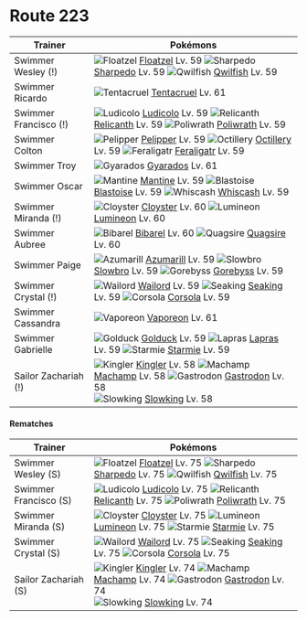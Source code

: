# Route 223

Trainer                    | Pokémons
---                        | ---
Swimmer Wesley (!)         | ![][419]  [Floatzel] Lv. 59  ![][319]  [Sharpedo] Lv. 59  ![][211]  [Qwilfish] Lv. 59
Swimmer Ricardo            | ![][073]  [Tentacruel] Lv. 61
Swimmer Francisco (!)      | ![][272]  [Ludicolo] Lv. 59  ![][369]  [Relicanth] Lv. 59  ![][062]  [Poliwrath] Lv. 59
Swimmer Colton             | ![][279]  [Pelipper] Lv. 59  ![][224]  [Octillery] Lv. 59  ![][160]  [Feraligatr] Lv. 59
Swimmer Troy               | ![][130]  [Gyarados] Lv. 61
Swimmer Oscar              | ![][226]  [Mantine] Lv. 59  ![][009]  [Blastoise] Lv. 59  ![][340]  [Whiscash] Lv. 59
Swimmer Miranda (!)        | ![][091]  [Cloyster] Lv. 60  ![][457]  [Lumineon] Lv. 60
Swimmer Aubree             | ![][400]  [Bibarel] Lv. 60  ![][195]  [Quagsire] Lv. 60
Swimmer Paige              | ![][184]  [Azumarill] Lv. 59  ![][080]  [Slowbro] Lv. 59  ![][368]  [Gorebyss] Lv. 59
Swimmer Crystal (!)        | ![][321]  [Wailord] Lv. 59  ![][119]  [Seaking] Lv. 59  ![][222]  [Corsola] Lv. 59
Swimmer Cassandra          | ![][134]  [Vaporeon] Lv. 61
Swimmer Gabrielle          | ![][055]  [Golduck] Lv. 59  ![][131]  [Lapras] Lv. 59  ![][121]  [Starmie] Lv. 59
Sailor Zachariah (!)       | ![][099]  [Kingler] Lv. 58  ![][068]  [Machamp] Lv. 58  ![][423]  [Gastrodon] Lv. 58 <br> ![][199]  [Slowking] Lv. 58

#### Rematches

Trainer                    | Pokémons
---                        | ---
Swimmer Wesley (S)         | ![][419]  [Floatzel] Lv. 75  ![][319]  [Sharpedo] Lv. 75  ![][211]  [Qwilfish] Lv. 75
Swimmer Francisco (S)      | ![][272]  [Ludicolo] Lv. 75  ![][369]  [Relicanth] Lv. 75  ![][062]  [Poliwrath] Lv. 75
Swimmer Miranda (S)        | ![][091]  [Cloyster] Lv. 75  ![][457]  [Lumineon] Lv. 75  ![][121]  [Starmie] Lv. 75
Swimmer Crystal (S)        | ![][321]  [Wailord] Lv. 75  ![][119]  [Seaking] Lv. 75  ![][222]  [Corsola] Lv. 75
Sailor Zachariah (S)       | ![][099]  [Kingler] Lv. 74  ![][068]  [Machamp] Lv. 74  ![][423]  [Gastrodon] Lv. 74 <br> ![][199]  [Slowking] Lv. 74


[009]: https://raw.githubusercontent.com/PokeAPI/sprites/master/sprites/pokemon/9.png "Blastoise"
[055]: https://raw.githubusercontent.com/PokeAPI/sprites/master/sprites/pokemon/55.png "Golduck"
[062]: https://raw.githubusercontent.com/PokeAPI/sprites/master/sprites/pokemon/62.png "Poliwrath"
[068]: https://raw.githubusercontent.com/PokeAPI/sprites/master/sprites/pokemon/68.png "Machamp"
[073]: https://raw.githubusercontent.com/PokeAPI/sprites/master/sprites/pokemon/73.png "Tentacruel"
[080]: https://raw.githubusercontent.com/PokeAPI/sprites/master/sprites/pokemon/80.png "Slowbro"
[091]: https://raw.githubusercontent.com/PokeAPI/sprites/master/sprites/pokemon/91.png "Cloyster"
[099]: https://raw.githubusercontent.com/PokeAPI/sprites/master/sprites/pokemon/99.png "Kingler"
[119]: https://raw.githubusercontent.com/PokeAPI/sprites/master/sprites/pokemon/119.png "Seaking"
[121]: https://raw.githubusercontent.com/PokeAPI/sprites/master/sprites/pokemon/121.png "Starmie"
[130]: https://raw.githubusercontent.com/PokeAPI/sprites/master/sprites/pokemon/130.png "Gyarados"
[131]: https://raw.githubusercontent.com/PokeAPI/sprites/master/sprites/pokemon/131.png "Lapras"
[134]: https://raw.githubusercontent.com/PokeAPI/sprites/master/sprites/pokemon/134.png "Vaporeon"
[160]: https://raw.githubusercontent.com/PokeAPI/sprites/master/sprites/pokemon/160.png "Feraligatr"
[184]: https://raw.githubusercontent.com/PokeAPI/sprites/master/sprites/pokemon/184.png "Azumarill"
[195]: https://raw.githubusercontent.com/PokeAPI/sprites/master/sprites/pokemon/195.png "Quagsire"
[199]: https://raw.githubusercontent.com/PokeAPI/sprites/master/sprites/pokemon/199.png "Slowking"
[211]: https://raw.githubusercontent.com/PokeAPI/sprites/master/sprites/pokemon/211.png "Qwilfish"
[222]: https://raw.githubusercontent.com/PokeAPI/sprites/master/sprites/pokemon/222.png "Corsola"
[224]: https://raw.githubusercontent.com/PokeAPI/sprites/master/sprites/pokemon/224.png "Octillery"
[226]: https://raw.githubusercontent.com/PokeAPI/sprites/master/sprites/pokemon/226.png "Mantine"
[272]: https://raw.githubusercontent.com/PokeAPI/sprites/master/sprites/pokemon/272.png "Ludicolo"
[279]: https://raw.githubusercontent.com/PokeAPI/sprites/master/sprites/pokemon/279.png "Pelipper"
[319]: https://raw.githubusercontent.com/PokeAPI/sprites/master/sprites/pokemon/319.png "Sharpedo"
[321]: https://raw.githubusercontent.com/PokeAPI/sprites/master/sprites/pokemon/321.png "Wailord"
[340]: https://raw.githubusercontent.com/PokeAPI/sprites/master/sprites/pokemon/340.png "Whiscash"
[368]: https://raw.githubusercontent.com/PokeAPI/sprites/master/sprites/pokemon/368.png "Gorebyss"
[369]: https://raw.githubusercontent.com/PokeAPI/sprites/master/sprites/pokemon/369.png "Relicanth"
[400]: https://raw.githubusercontent.com/PokeAPI/sprites/master/sprites/pokemon/400.png "Bibarel"
[419]: https://raw.githubusercontent.com/PokeAPI/sprites/master/sprites/pokemon/419.png "Floatzel"
[423]: https://raw.githubusercontent.com/PokeAPI/sprites/master/sprites/pokemon/423.png "Gastrodon"
[457]: https://raw.githubusercontent.com/PokeAPI/sprites/master/sprites/pokemon/457.png "Lumineon"
[Blastoise]: /pokemon_changes/009.md
[Golduck]: /pokemon_changes/055.md
[Poliwrath]: /pokemon_changes/062.md
[Machamp]: /pokemon_changes/068.md
[Tentacruel]: /pokemon_changes/073.md
[Slowbro]: /pokemon_changes/080.md
[Cloyster]: /pokemon_changes/091.md
[Kingler]: /pokemon_changes/099.md
[Seaking]: /pokemon_changes/119.md
[Starmie]: /pokemon_changes/121.md
[Gyarados]: /pokemon_changes/130.md
[Lapras]: /pokemon_changes/131.md
[Vaporeon]: /pokemon_changes/134.md
[Feraligatr]: /pokemon_changes/160.md
[Azumarill]: /pokemon_changes/184.md
[Quagsire]: /pokemon_changes/195.md
[Slowking]: /pokemon_changes/199.md
[Qwilfish]: /pokemon_changes/211.md
[Corsola]: /pokemon_changes/222.md
[Octillery]: /pokemon_changes/224.md
[Mantine]: /pokemon_changes/226.md
[Ludicolo]: /pokemon_changes/272.md
[Pelipper]: /pokemon_changes/279.md
[Sharpedo]: /pokemon_changes/319.md
[Wailord]: /pokemon_changes/321.md
[Whiscash]: /pokemon_changes/340.md
[Gorebyss]: /pokemon_changes/368.md
[Relicanth]: /pokemon_changes/369.md
[Bibarel]: /pokemon_changes/400.md
[Floatzel]: /pokemon_changes/419.md
[Gastrodon]: /pokemon_changes/423.md
[Lumineon]: /pokemon_changes/457.md
